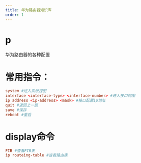 ```yaml
---
title: 华为路由器知识库
order: 1
---
```


# p
华为路由器的各种配置

# 常用指令：
```conf
system #进入系统视图
interface <interface-type> <interface-number> #进入接口视图
ip address <ip-address> <mask> #接口配置ip地址
quit #返回上一层
save #保存
reboot #重启
```

# display命令
```conf
FIB #查看FIB表
ip routeing-table #查看路由表
```